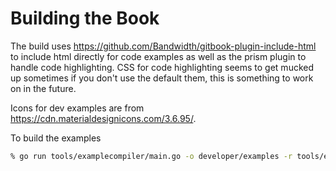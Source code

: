 # Building the Book

The build uses https://github.com/Bandwidth/gitbook-plugin-include-html to include html directly for code examples as well as the prism plugin to handle code highlighting. CSS for code highlighting seems to get mucked up sometimes if you don't use the default them, this is something to work on in the future.

Icons for dev examples are from https://cdn.materialdesignicons.com/3.6.95/.

To build the examples

```bash
% go run tools/examplecompiler/main.go -o developer/examples -r tools/examplecompiler/example_repos.json -t tools/examplecompiler/example_template.tmp
```